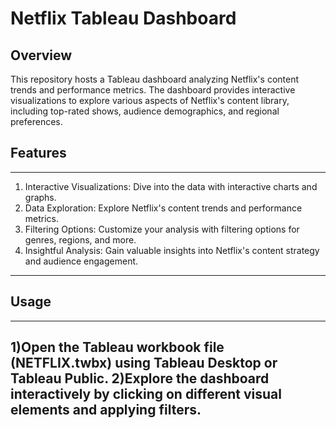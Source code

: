 # Netflix Tableau Dashboard

## Overview
This repository hosts a Tableau dashboard analyzing Netflix's content trends and performance metrics. The dashboard provides interactive visualizations to explore various aspects of Netflix's content library, including top-rated shows, audience demographics, and regional preferences.


## Features
---

1) Interactive Visualizations: Dive into the data with interactive charts and graphs.
2) Data Exploration: Explore Netflix's content trends and performance metrics.
3) Filtering Options: Customize your analysis with filtering options for genres, regions, and more.
4) Insightful Analysis: Gain valuable insights into Netflix's content strategy and audience engagement.

---


## Usage
---
1)Open the Tableau workbook file (NETFLIX.twbx) using Tableau Desktop or Tableau Public.
2)Explore the dashboard interactively by clicking on different visual elements and applying filters.
---
